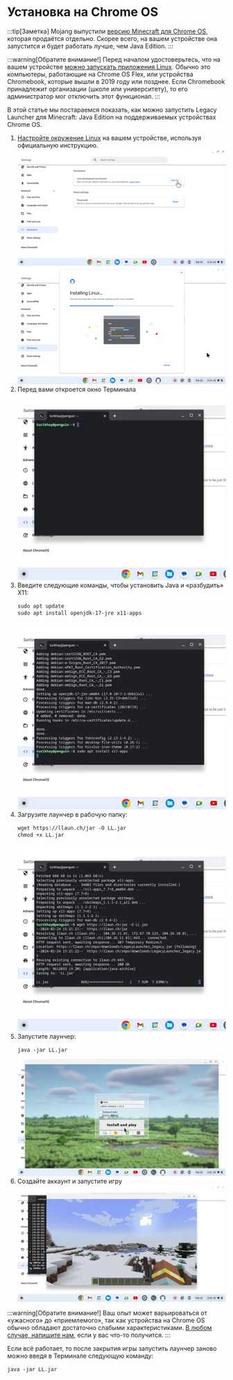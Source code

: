 # Установка на Chrome OS

:::tip[Заметка]
Mojang выпустили [версию Minecraft для Chrome OS](https://play.google.com/store/apps/details?id=com.mojang.minecraftpe), которая продаётся отдельно.
Скорее всего, на вашем устройстве она запустится и будет работать лучше, чем Java Edition.
:::

:::warning[Обратите внимание!]
Перед началом удостоверьтесь, что на вашем устройстве [можно запускать
приложения Linux](https://sites.google.com/a/chromium.org/dev/chromium-os/chrome-os-systems-supporting-linux).
Обычно это компьютеры, работающие на Chrome OS Flex, или устройства Chromebook, которые вышли в 2019 году или позднее.
Если Chromebook принадлежит организации (школе или университету), то его администратор мог отключить этот функционал.
:::

В этой статье мы постараемся показать, как можно запустить Legacy Launcher для Minecraft: Java Edition на поддерживаемых устройствах Chrome OS.

1. [Настройте окружение Linux](https://support.google.com/chromebook/answer/9145439) на вашем устройстве, используя официальную инструкцию. ![Меню разработчика в Chrome OS](img/chromeos_1.png) ![Установка Linux в Chrome OS](img/chromeos_2.png)
2. Перед вами откроется окно Терминала ![Окно Терминала](img/chromeos_3.png)
3. Введите следующие команды, чтобы установить Java и «разбудить» X11:
   ```shell
   sudo apt update
   sudo apt install openjdk-17-jre x11-apps
   ```
   ![Окно Терминала](img/chromeos_4.png)
4. Загрузите лаунчер в рабочую папку:
   ```shell
   wget https://llaun.ch/jar -O LL.jar
   chmod +x LL.jar
   ```
   ![Окно Терминала](img/chromeos_5.png)
5. Запустите лаунчер:
   ```shell
   java -jar LL.jar
   ```
   ![Окно лаунчера](img/chromeos_6.png)
6. Создайте аккаунт и запустите игру
   ![Окно лаунчера](img/chromeos_7.png)

:::warning[Обратите внимание!]
Ваш опыт может варьироваться от «ужасного» до «приемлемого», так как устройства на Chrome OS обычно обладают достаточно слабыми характеристиками.
[В любом случае, напишите нам](https://llaun.ch/discord), если у вас что-то получится.
:::

Если всё работает, то после закрытия игры запустить лаунчер заново можно введя в Терминале следующую команду:
```shell
java -jar LL.jar
```
